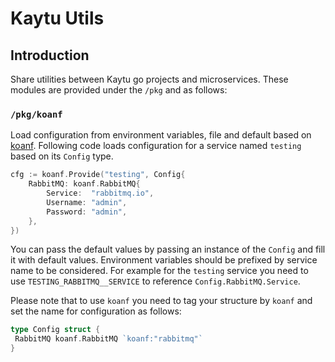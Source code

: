 # Kaytu Utils

## Introduction

Share utilities between Kaytu go projects and microservices. These modules are provided
under the `/pkg` and as follows:

### `/pkg/koanf`

Load configuration from environment variables, file and default based on [koanf](https://github.com/knadh/koanf).
Following code loads configuration for a service named `testing` based on its `Config` type.

```go
cfg := koanf.Provide("testing", Config{
    RabbitMQ: koanf.RabbitMQ{
        Service:  "rabbitmq.io",
        Username: "admin",
        Password: "admin",
    },
})
```

You can pass the default values by passing an instance of the `Config` and fill it with default values.
Environment variables should be prefixed by service name to be considered. For example for the `testing`
service you need to use `TESTING_RABBITMQ__SERVICE` to reference `Config.RabbitMQ.Service`.

Please note that to use `koanf` you need to tag your structure by `koanf` and set the name for configuration
as follows:

```go
type Config struct {
 RabbitMQ koanf.RabbitMQ `koanf:"rabbitmq"`
}
```
